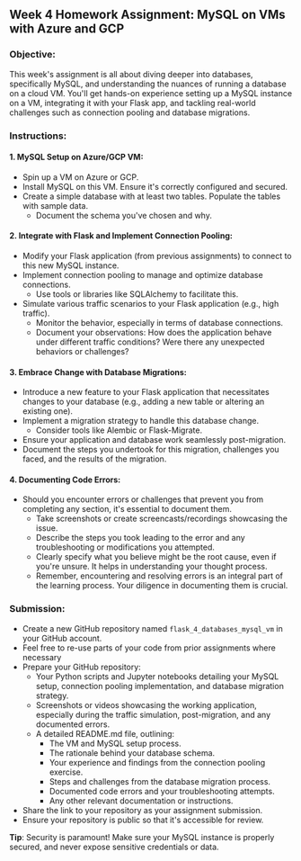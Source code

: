 ## **Week 4 Homework Assignment: MySQL on VMs with Azure and GCP**

### **Objective**:
This week's assignment is all about diving deeper into databases, specifically MySQL, and understanding the nuances of running a database on a cloud VM. You'll get hands-on experience setting up a MySQL instance on a VM, integrating it with your Flask app, and tackling real-world challenges such as connection pooling and database migrations.

### **Instructions**:

#### **1. MySQL Setup on Azure/GCP VM**:
- Spin up a VM on Azure or GCP.
- Install MySQL on this VM. Ensure it's correctly configured and secured.
- Create a simple database with at least two tables. Populate the tables with sample data.
  - Document the schema you've chosen and why.

#### **2. Integrate with Flask and Implement Connection Pooling**:
- Modify your Flask application (from previous assignments) to connect to this new MySQL instance.
- Implement connection pooling to manage and optimize database connections.
  - Use tools or libraries like SQLAlchemy to facilitate this.
- Simulate various traffic scenarios to your Flask application (e.g., high traffic).
  - Monitor the behavior, especially in terms of database connections.
  - Document your observations: How does the application behave under different traffic conditions? Were there any unexpected behaviors or challenges?

#### **3. Embrace Change with Database Migrations**:
- Introduce a new feature to your Flask application that necessitates changes to your database (e.g., adding a new table or altering an existing one).
- Implement a migration strategy to handle this database change.
  - Consider tools like Alembic or Flask-Migrate.
- Ensure your application and database work seamlessly post-migration.
- Document the steps you undertook for this migration, challenges you faced, and the results of the migration.

#### **4. Documenting Code Errors**:
- Should you encounter errors or challenges that prevent you from completing any section, it's essential to document them.
  - Take screenshots or create screencasts/recordings showcasing the issue.
  - Describe the steps you took leading to the error and any troubleshooting or modifications you attempted.
  - Clearly specify what you believe might be the root cause, even if you're unsure. It helps in understanding your thought process.
  - Remember, encountering and resolving errors is an integral part of the learning process. Your diligence in documenting them is crucial.

### **Submission**:
- Create a new GitHub repository named `flask_4_databases_mysql_vm` in your GitHub account.
- Feel free to re-use parts of your code from prior assignments where necessary 
- Prepare your GitHub repository:
  - Your Python scripts and Jupyter notebooks detailing your MySQL setup, connection pooling implementation, and database migration strategy.
  - Screenshots or videos showcasing the working application, especially during the traffic simulation, post-migration, and any documented errors.
  - A detailed README.md file, outlining:
    - The VM and MySQL setup process.
    - The rationale behind your database schema.
    - Your experience and findings from the connection pooling exercise.
    - Steps and challenges from the database migration process.
    - Documented code errors and your troubleshooting attempts.
    - Any other relevant documentation or instructions.
- Share the link to your repository as your assignment submission.
- Ensure your repository is public so that it's accessible for review.

**Tip**: Security is paramount! Make sure your MySQL instance is properly secured, and never expose sensitive credentials or data.
